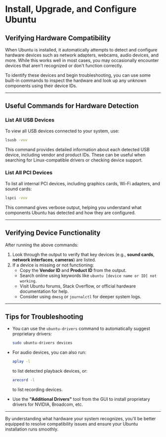 
# Install, Upgrade, and Configure Ubuntu

## Verifying Hardware Compatibility

When Ubuntu is installed, it automatically attempts to detect and configure hardware devices such as network adapters, webcams, audio devices, and more. While this works well in most cases, you may occasionally encounter devices that aren't recognized or don't function correctly.

To identify these devices and begin troubleshooting, you can use some built-in commands to inspect the hardware and look up any unknown components using their device IDs.

---

## Useful Commands for Hardware Detection

### List All USB Devices

To view all USB devices connected to your system, use:

```bash
lsusb -vvv
```

This command provides detailed information about each detected USB device, including vendor and product IDs. These can be useful when searching for Linux-compatible drivers or checking device support.

### List All PCI Devices

To list all internal PCI devices, including graphics cards, Wi-Fi adapters, and sound cards:

```bash
lspci -vvv
```

This command gives verbose output, helping you understand what components Ubuntu has detected and how they are configured.

---

## Verifying Device Functionality

After running the above commands:

1. Look through the output to verify that key devices (e.g., **sound cards**, **network interfaces**, **cameras**) are listed.
2. If a device is missing or not functioning:
   - Copy the **Vendor ID** and **Product ID** from the output.
   - Search online using keywords like `ubuntu [device name or ID] not working`.
   - Visit Ubuntu forums, Stack Overflow, or official hardware documentation for help.
   - Consider using `dmesg` or `journalctl` for deeper system logs.

---

## Tips for Troubleshooting

- You can use the `ubuntu-drivers` command to automatically suggest proprietary drivers:
  ```bash
  sudo ubuntu-drivers devices
  ```

- For audio devices, you can also run:
  ```bash
  aplay -l
  ```
  to list detected playback devices, or:
  ```bash
  arecord -l
  ```
  to list recording devices.

- Use the **"Additional Drivers"** tool from the GUI to install proprietary drivers for NVIDIA, Broadcom, etc.

---

By understanding what hardware your system recognizes, you'll be better equipped to resolve compatibility issues and ensure your Ubuntu installation runs smoothly.
```
